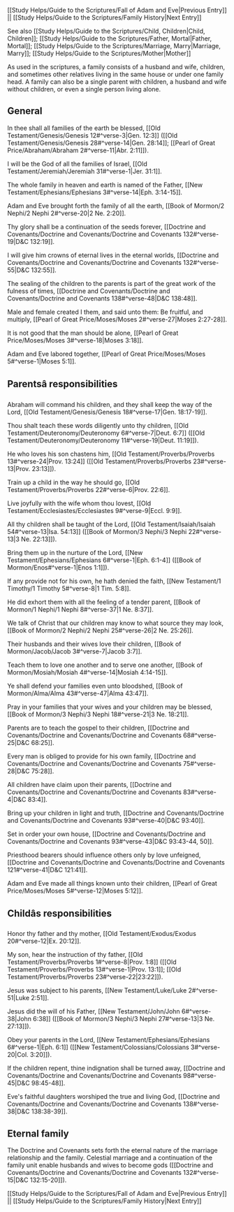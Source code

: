 [[Study Helps/Guide to the Scriptures/Fall of Adam and Eve|Previous Entry]]  ||  [[Study Helps/Guide to the Scriptures/Family History|Next Entry]]

 See also [[Study Helps/Guide to the Scriptures/Child, Children|Child, Children]]; [[Study Helps/Guide to the Scriptures/Father, Mortal|Father, Mortal]]; [[Study Helps/Guide to the Scriptures/Marriage, Marry|Marriage, Marry]]; [[Study Helps/Guide to the Scriptures/Mother|Mother]]

 As used in the scriptures, a family consists of a husband and wife, children, and sometimes other relatives living in the same house or under one family head. A family can also be a single parent with children, a husband and wife without children, or even a single person living alone.

## General

 In thee shall all families of the earth be blessed, [[Old Testament/Genesis/Genesis 12#^verse-3|Gen. 12:3]] ([[Old Testament/Genesis/Genesis 28#^verse-14|Gen. 28:14]]; [[Pearl of Great Price/Abraham/Abraham 2#^verse-11|Abr. 2:11]]).

 I will be the God of all the families of Israel, [[Old Testament/Jeremiah/Jeremiah 31#^verse-1|Jer. 31:1]].

 The whole family in heaven and earth is named of the Father, [[New Testament/Ephesians/Ephesians 3#^verse-14|Eph. 3:14-15]].

 Adam and Eve brought forth the family of all the earth, [[Book of Mormon/2 Nephi/2 Nephi 2#^verse-20|2 Ne. 2:20]].

 Thy glory shall be a continuation of the seeds forever, [[Doctrine and Covenants/Doctrine and Covenants/Doctrine and Covenants 132#^verse-19|D&C 132:19]].

 I will give him crowns of eternal lives in the eternal worlds, [[Doctrine and Covenants/Doctrine and Covenants/Doctrine and Covenants 132#^verse-55|D&C 132:55]].

 The sealing of the children to the parents is part of the great work of the fulness of times, [[Doctrine and Covenants/Doctrine and Covenants/Doctrine and Covenants 138#^verse-48|D&C 138:48]].

 Male and female created I them, and said unto them: Be fruitful, and multiply, [[Pearl of Great Price/Moses/Moses 2#^verse-27|Moses 2:27-28]].

 It is not good that the man should be alone, [[Pearl of Great Price/Moses/Moses 3#^verse-18|Moses 3:18]].

 Adam and Eve labored together, [[Pearl of Great Price/Moses/Moses 5#^verse-1|Moses 5:1]].

## Parentsâ responsibilities

 Abraham will command his children, and they shall keep the way of the Lord, [[Old Testament/Genesis/Genesis 18#^verse-17|Gen. 18:17-19]].

 Thou shalt teach these words diligently unto thy children, [[Old Testament/Deuteronomy/Deuteronomy 6#^verse-7|Deut. 6:7]] ([[Old Testament/Deuteronomy/Deuteronomy 11#^verse-19|Deut. 11:19]]).

 He who loves his son chastens him, [[Old Testament/Proverbs/Proverbs 13#^verse-24|Prov. 13:24]] ([[Old Testament/Proverbs/Proverbs 23#^verse-13|Prov. 23:13]]).

 Train up a child in the way he should go, [[Old Testament/Proverbs/Proverbs 22#^verse-6|Prov. 22:6]].

 Live joyfully with the wife whom thou lovest, [[Old Testament/Ecclesiastes/Ecclesiastes 9#^verse-9|Eccl. 9:9]].

 All thy children shall be taught of the Lord, [[Old Testament/Isaiah/Isaiah 54#^verse-13|Isa. 54:13]] ([[Book of Mormon/3 Nephi/3 Nephi 22#^verse-13|3 Ne. 22:13]]).

 Bring them up in the nurture of the Lord, [[New Testament/Ephesians/Ephesians 6#^verse-1|Eph. 6:1-4]] ([[Book of Mormon/Enos#^verse-1|Enos 1:1]]).

 If any provide not for his own, he hath denied the faith, [[New Testament/1 Timothy/1 Timothy 5#^verse-8|1 Tim. 5:8]].

 He did exhort them with all the feeling of a tender parent, [[Book of Mormon/1 Nephi/1 Nephi 8#^verse-37|1 Ne. 8:37]].

 We talk of Christ that our children may know to what source they may look, [[Book of Mormon/2 Nephi/2 Nephi 25#^verse-26|2 Ne. 25:26]].

 Their husbands and their wives love their children, [[Book of Mormon/Jacob/Jacob 3#^verse-7|Jacob 3:7]].

 Teach them to love one another and to serve one another, [[Book of Mormon/Mosiah/Mosiah 4#^verse-14|Mosiah 4:14-15]].

 Ye shall defend your families even unto bloodshed, [[Book of Mormon/Alma/Alma 43#^verse-47|Alma 43:47]].

 Pray in your families that your wives and your children may be blessed, [[Book of Mormon/3 Nephi/3 Nephi 18#^verse-21|3 Ne. 18:21]].

 Parents are to teach the gospel to their children, [[Doctrine and Covenants/Doctrine and Covenants/Doctrine and Covenants 68#^verse-25|D&C 68:25]].

 Every man is obliged to provide for his own family, [[Doctrine and Covenants/Doctrine and Covenants/Doctrine and Covenants 75#^verse-28|D&C 75:28]].

 All children have claim upon their parents, [[Doctrine and Covenants/Doctrine and Covenants/Doctrine and Covenants 83#^verse-4|D&C 83:4]].

 Bring up your children in light and truth, [[Doctrine and Covenants/Doctrine and Covenants/Doctrine and Covenants 93#^verse-40|D&C 93:40]].

 Set in order your own house, [[Doctrine and Covenants/Doctrine and Covenants/Doctrine and Covenants 93#^verse-43|D&C 93:43-44, 50]].

 Priesthood bearers should influence others only by love unfeigned, [[Doctrine and Covenants/Doctrine and Covenants/Doctrine and Covenants 121#^verse-41|D&C 121:41]].

 Adam and Eve made all things known unto their children, [[Pearl of Great Price/Moses/Moses 5#^verse-12|Moses 5:12]].

## Childâs responsibilities

 Honor thy father and thy mother, [[Old Testament/Exodus/Exodus 20#^verse-12|Ex. 20:12]].

 My son, hear the instruction of thy father, [[Old Testament/Proverbs/Proverbs 1#^verse-8|Prov. 1:8]] ([[Old Testament/Proverbs/Proverbs 13#^verse-1|Prov. 13:1]]; [[Old Testament/Proverbs/Proverbs 23#^verse-22|23:22]]).

 Jesus was subject to his parents, [[New Testament/Luke/Luke 2#^verse-51|Luke 2:51]].

 Jesus did the will of his Father, [[New Testament/John/John 6#^verse-38|John 6:38]] ([[Book of Mormon/3 Nephi/3 Nephi 27#^verse-13|3 Ne. 27:13]]).

 Obey your parents in the Lord, [[New Testament/Ephesians/Ephesians 6#^verse-1|Eph. 6:1]] ([[New Testament/Colossians/Colossians 3#^verse-20|Col. 3:20]]).

 If the children repent, thine indignation shall be turned away, [[Doctrine and Covenants/Doctrine and Covenants/Doctrine and Covenants 98#^verse-45|D&C 98:45-48]].

 Eve's faithful daughters worshiped the true and living God, [[Doctrine and Covenants/Doctrine and Covenants/Doctrine and Covenants 138#^verse-38|D&C 138:38-39]].

## Eternal family

 The Doctrine and Covenants sets forth the eternal nature of the marriage relationship and the family. Celestial marriage and a continuation of the family unit enable husbands and wives to become gods ([[Doctrine and Covenants/Doctrine and Covenants/Doctrine and Covenants 132#^verse-15|D&C 132:15-20]]).

[[Study Helps/Guide to the Scriptures/Fall of Adam and Eve|Previous Entry]]  ||  [[Study Helps/Guide to the Scriptures/Family History|Next Entry]]